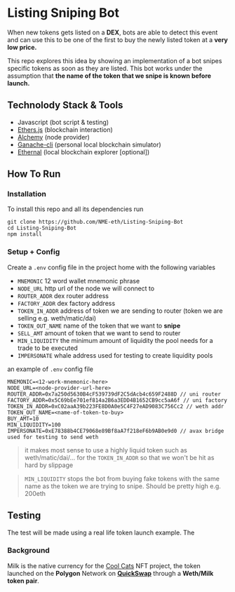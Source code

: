 # Listing Sniping Bot
When new tokens gets listed on a **DEX**, bots are able to detect this event and can use this to be one of the first to buy the newly listed token at a **very low price.**

This repo explores this idea by showing an implementation of a bot snipes specific tokens as soon as they are listed. This bot works under the assumption that **the name of the token that we snipe is known before launch.**

## Technolody Stack & Tools
- Javascript (bot script & testing)
- [Ethers.js](https://docs.ethers.io/v5/) (blockchain interaction)
- [Alchemy](https://docs.alchemy.com/alchemy/) (node provider)
- [Ganache-cli](https://github.com/trufflesuite/ganache-cli-archive) (personal local blockchain simulator)
- [Ethernal](https://doc.tryethernal.com/) (local blockchain explorer [optional])

## How To Run
### Installation
To install this repo and all its dependencies run
```
git clone https://github.com/NME-eth/Listing-Sniping-Bot
cd Listing-Sniping-Bot
npm install
```
### Setup + Config
Create a `.env` config file in the project home with the following variables 
- `MNEMONIC` 12 word wallet mnemonic phrase
- `NODE_URL` http url of the node we will connect to 
- `ROUTER_ADDR` dex router address
- `FACTORY_ADDR` dex factory address
- `TOKEN_IN_ADDR` address of token we are sending to router (token we are selling e.g. weth/matic/dai)
- `TOKEN_OUT_NAME` name of the token that we want to **snipe**
- `SELL_AMT` amount of token that we want to send to router 
- `MIN_LIQUIDITY` the minimum amount of liquidity the pool needs for a trade to be executed
- `IMPERSONATE` whale address used for testing to create liquidity pools

an example of `.env` config file 
```
MNEMONIC=<12-work-mnemonic-here>
NODE_URL=<node-provider-url-here>
ROUTER_ADDR=0x7a250d5630B4cF539739dF2C5dAcb4c659F2488D // uni router
FACTORY_ADDR=0x5C69bEe701ef814a2B6a3EDD4B1652CB9cc5aA6f // uni factory
TOKEN_IN_ADDR=0xC02aaA39b223FE8D0A0e5C4F27eAD9083C756Cc2 // weth addr
TOKEN_OUT_NAME=<name-of-token-to-buy>
BUY_AMT=10
MIN_LIQUIDITY=100
IMPERSONATE=0xE78388b4CE79068e89Bf8aA7f218eF6b9AB0e9d0 // avax bridge used for testing to send weth
```
>it makes most sense to use a highly liquid token such as weth/matic/dai/... for the `TOKEN_IN_ADDR` so that we won't be hit as hard by slippage

>`MIN_LIQUIDITY` stops the bot from buying fake tokens with the same name as the token we are trying to snipe. Should be pretty high e.g. 200eth

## Testing
The test will be made using a real life token launch example. The 

### Background 
Milk is the native currency for the [Cool Cats](https://www.coolcatsnft.com/) NFT project, the token launched on the **Polygon** Network on **[QuickSwap](https://quickswap.exchange/#/)** through a **Weth/Milk token pair**.

